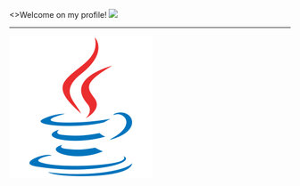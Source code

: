 <>Welcome on my profile!
![](https://komarev.com/ghpvc/?username=your-github-username&color=blueviolet)

---

![Java](https://raw.githubusercontent.com/devicons/devicon/master/icons/java/java-original.svg "Java")
